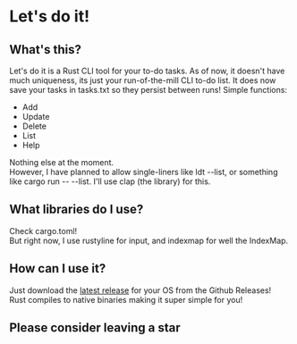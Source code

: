 # Let's do it!
## What's this?
Let's do it is a Rust CLI tool for your to-do tasks. 
As of now, it doesn't have much uniqueness, its just your run-of-the-mill CLI to-do list.
It does now save your tasks in tasks.txt so they persist between runs!
Simple functions:
- Add
- Update
- Delete
- List
- Help  

Nothing else at the moment.  
However, I have planned to allow single-liners like ldt --list, 
or something like cargo run -- --list. I'll use clap (the library) for this.

## What libraries do I use?
Check cargo.toml!  
But right now, I use rustyline for input, and indexmap for well the IndexMap.


## How can I use it?
Just download the [latest release](https://github.com/Spacexplorer11/lets-do-it/releases/latest) for your OS from the Github Releases!  
Rust compiles to native binaries making it super simple for you!


## Please consider leaving a star